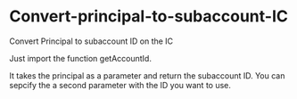 # Convert-principal-to-subaccount-IC

Convert Principal to subaccount ID on the IC


Just import the function getAccountId.

It takes the principal as a parameter and return the subaccount ID. You can sepcify the a second parameter with the ID you want to use.
